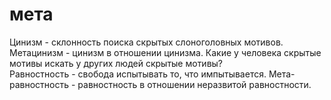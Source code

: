 # мета
Цинизм - склонность поиска скрытых слоноголовных мотивов. Метацинизм - цинизм в отношении цинизма. Какие у человека скрытые мотивы искать у других людей скрытые мотивы?  
Равностность - свобода испытывать то, что импытывается. Мета-равностность - равностность в отношении неразвитой равностности.